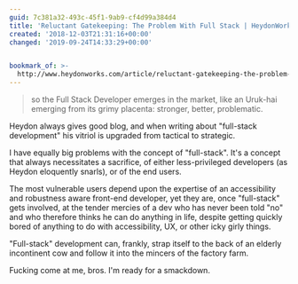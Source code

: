 ```yaml
---
guid: 7c381a32-493c-45f1-9ab9-cf4d99a384d4
title: 'Reluctant Gatekeeping: The Problem With Full Stack | HeydonWorks'
created: '2018-12-03T21:31:16+00:00'
changed: '2019-09-24T14:33:29+00:00'


bookmark_of: >-
  http://www.heydonworks.com/article/reluctant-gatekeeping-the-problem-with-full-stack
---
```


> so the Full Stack Developer emerges in the market, like an Uruk-hai emerging from its grimy placenta: stronger, better, problematic.

Heydon always gives good blog, and when writing about "full-stack development" his vitriol is upgraded from tactical to strategic. 

I have equally big problems with the concept of "full-stack". It's a concept that always necessitates a sacrifice, of either less-privileged developers (as Heydon eloquently snarls), or of the end users. 

The most vulnerable users depend upon the expertise of an accessibility and robustness aware front-end developer, yet they are, once "full-stack" gets involved, at the tender mercies of a dev who has never been told "no" and who therefore thinks he can do anything in life, despite getting quickly bored of anything to do with accessibility, UX, or other icky girly things.

"Full-stack" development can, frankly, strap itself to the back of an elderly incontinent cow and follow it into the mincers of the factory farm. 

Fucking come at me, bros. I'm ready for a smackdown.

